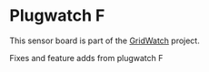 # Plugwatch F
This sensor board is part of the [GridWatch](http://grid.watch) project.

Fixes and feature adds from plugwatch F
